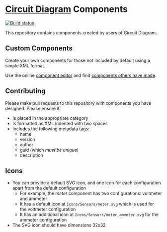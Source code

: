 # [Circuit Diagram](http://www.circuit-diagram.org/) Components

[![Build status](https://ci.appveyor.com/api/projects/status/5udo733v1fnn0pi8/branch/master?svg=true)](https://ci.appveyor.com/project/CircuitDiagram/components/branch/master)

This repository contains components created by users of Circuit Diagram.

## Custom Components

Create your own components for those not included by default using a simple XML format.

Use the online [component editor](http://componenteditor.com/) and find [components others have made](http://www.circuit-diagram.org/components).

## Contributing

Please make pull requests to this repository with components you have designed. Please ensure it:

- Is placed in the appropriate category
- Is formatted as XML indented with two spaces
- Includes the following metadata tags:
  - name
  - version
  - author
  - guid (which *must be unique*)
  - description

## Icons

- You can provide a default SVG icon, and one icon for each configuration apart from the default configuration
  - For example, the *meter* component has two configurations: voltmeter and ammeter
  - It has a default icon at `Icons/Sensors/meter.svg` which is used for the voltmeter configuration
  - It has an additional icon at `Icons/Sensors/meter_ammeter.svg` for the ammeter configuration
- The SVG icon should have dimensions 32x32
